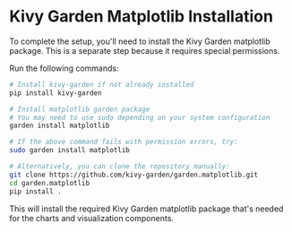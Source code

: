 # Kivy Garden Matplotlib Installation

To complete the setup, you'll need to install the Kivy Garden matplotlib package. This is a separate step because it requires special permissions.

Run the following commands:

```bash
# Install kivy-garden if not already installed
pip install kivy-garden

# Install matplotlib garden package
# You may need to use sudo depending on your system configuration
garden install matplotlib

# If the above command fails with permission errors, try:
sudo garden install matplotlib

# Alternatively, you can clone the repository manually:
git clone https://github.com/kivy-garden/garden.matplotlib.git
cd garden.matplotlib
pip install .
```

This will install the required Kivy Garden matplotlib package that's needed for the charts and visualization components.
